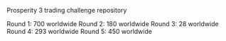 Prosperity 3 trading challenge repository

Round 1: 700 worldwide
Round 2: 180 worldwide
Round 3: 28 worldwide
Round 4: 293 worldwide
Round 5: 450 worldwide
